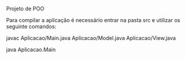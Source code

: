 Projeto de POO

Para compilar a aplicação é necessário entrar na pasta src e utilizar os seguinte comandos:

javac Aplicacao/Main.java Aplicacao/Model.java Aplicacao/View.java

java Aplicacao.Main

